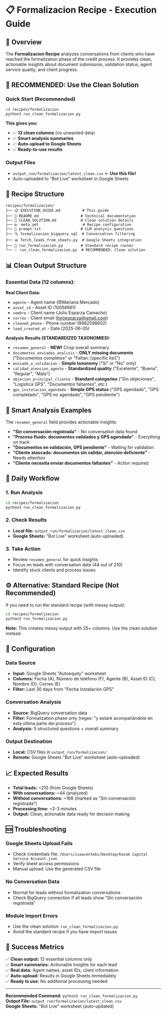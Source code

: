 # 📋 Formalizacion Recipe - Execution Guide

## 🎯 Overview

The **Formalizacion Recipe** analyzes conversations from clients who have reached the formalization phase of the credit process. It provides clean, actionable insights about document submission, validation status, agent service quality, and client progress.

## 🚀 **RECOMMENDED: Use the Clean Solution**

### Quick Start (Recommended)
```bash
cd recipes/formalizacion
python3 run_clean_formalizacion.py
```

**This gives you:**
- ✅ **12 clean columns** (no unwanted data)
- ✅ **Smart analysis summaries** 
- ✅ **Auto-upload to Google Sheets**
- ✅ **Ready-to-use results**

### Output Files
- `output_run/formalizacion/latest_clean.csv` ← **Use this file!**
- Auto-uploaded to "Bot Live" worksheet in Google Sheets

## 📁 Recipe Structure

```
recipes/formalizacion/
├── 📋 EXECUTION_GUIDE.md          # This guide
├── 📄 README.md                   # Technical documentation  
├── 🎯 CLEAN_SOLUTION.md           # Clean solution details
├── ⚙️  meta.yml                    # Recipe configuration
├── 🤖 prompt.txt                  # LLM analysis questions
├── 🔍 formalizacion_bigquery.sql  # Conversation filtering
├── 📊 fetch_leads_from_sheets.py  # Google Sheets integration
├── 🚀 run_formalizacion.py        # Standard recipe runner
└── ✨ run_clean_formalizacion.py  # RECOMMENDED: Clean solution
```

## 📊 Clean Output Structure

### Essential Data (12 columns):

**Real Client Data:**
- `agente` - Agent name (@Mariana Mercado)
- `asset_id` - Asset ID (10058861)
- `nombre` - Client name (Julio Esparza Camacho)
- `correo` - Client email (hiroesparza@gmail.com)
- `cleaned_phone` - Phone number (9982598602)
- `lead_created_at` - Date (2025-06-05)

**Analysis Results (STANDARDIZED TAXONOMIES):**
- `resumen_general` - **NEW!** Crisp overall summary
- `documentos_enviados_analisis` - **ONLY missing documents** ("Documentos completos" or "Faltan: [specific list]")
- `enviado_a_validacion` - **Simple taxonomy** ("Sí" or "No" only)
- `calidad_atencion_agente` - **Standardized quality** ("Excelente", "Buena", "Regular", "Mala")
- `objecion_principal_cliente` - **Standard categories** ("Sin objeciones", "Logística GPS", "Documentos faltantes", etc.)
- `gps_instalacion_agendada` - **Simple GPS status** ("GPS agendado", "GPS completado", "GPS no agendado", "GPS pendiente")

## 🧠 Smart Analysis Examples

The `resumen_general` field provides actionable insights:

- **"Sin conversación registrada"** - No conversation data found
- **"Proceso fluido: documentos validados y GPS agendado"** - Everything on track
- **"Documentos en validación, GPS pendiente"** - Waiting for validation
- **"Cliente atascado: documentos sin validar, atención deficiente"** - Needs attention
- **"Cliente necesita enviar documentos faltantes"** - Action required

## 🔄 Daily Workflow

### 1. Run Analysis
```bash
cd recipes/formalizacion
python3 run_clean_formalizacion.py
```

### 2. Check Results
- **Local file:** `output_run/formalizacion/latest_clean.csv`
- **Google Sheets:** "Bot Live" worksheet (auto-uploaded)

### 3. Take Action
- Review `resumen_general` for quick insights
- Focus on leads with conversation data (44 out of 210)
- Identify stuck clients and process issues

## ⚙️ Alternative: Standard Recipe (Not Recommended)

If you need to run the standard recipe (with messy output):

```bash
cd recipes/formalizacion
python3 run_formalizacion.py
```

**Note:** This creates messy output with 25+ columns. Use the clean solution instead.

## 🔧 Configuration

### Data Source
- **Input:** Google Sheets "Autoequity" worksheet
- **Columns:** Fecha (A), Número de teléfono (F), Agente (B), Asset ID (C), Nombre (D), Correo (E)
- **Filter:** Last 30 days from "Fecha Instalación GPS"

### Conversation Analysis
- **Source:** BigQuery conversation data
- **Filter:** Formalization phase only (regex: "y estaré acompañándote en esta última parte del proceso")
- **Analysis:** 5 structured questions + overall summary

### Output Destination
- **Local:** CSV files in `output_run/formalizacion/`
- **Remote:** Google Sheets "Bot Live" worksheet (auto-uploaded)

## 📈 Expected Results

- **Total leads:** ~210 (from Google Sheets)
- **With conversations:** ~44 (analyzed)
- **Without conversations:** ~166 (marked as "Sin conversación registrada")
- **Processing time:** ~2-3 minutes
- **Output:** Clean, actionable data ready for decision making

## 🆘 Troubleshooting

### Google Sheets Upload Fails
- Check credentials file: `/Users/isaacentebi/Desktop/Kavak Capital Service Account.json`
- Verify sheet access permissions
- Manual upload: Use the generated CSV file

### No Conversation Data
- Normal for leads without formalization conversations
- Check BigQuery connection if all leads show "Sin conversación registrada"

### Module Import Errors
- Use the clean solution: `run_clean_formalizacion.py`
- Avoid the standard recipe if you have import issues

## 🎯 Success Metrics

✅ **Clean output:** 12 essential columns only  
✅ **Smart summaries:** Actionable insights for each lead  
✅ **Real data:** Agent names, asset IDs, client information  
✅ **Auto-upload:** Results in Google Sheets immediately  
✅ **Ready to use:** No additional processing needed

---

**Recommended Command:** `python3 run_clean_formalizacion.py`  
**Output File:** `output_run/formalizacion/latest_clean.csv`  
**Google Sheets:** "Bot Live" worksheet (auto-updated) 